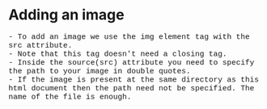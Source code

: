 # Adding an image

<p style= "font-size: 15px; font-family: 'Courier New';">- To add an image we use the img element tag with the src attribute.<br>- Note that this tag doesn't need a closing tag.<br>- Inside the source(src) attribute you need to specify the path to your image in double quotes.<br>- If the image is present at the same directory as this html document then the path need not be specified. The name of the file is enough.</p>

